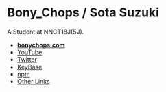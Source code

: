 # Bony_Chops / Sota Suzuki
A Student at NNCT18J(5J).

- **[bonychops.com](https://bonychops.com)**
- [YouTube](https://www.youtube.com/channel/UCVtSxqezSf8yJb0LGFplpIw)
- [Twitter](https://twitter.com/BonyChops)
- [KeyBase](https://keybase.io/bonychops/sigs/106b6eaae17a867e5db570324a3d543e07d515f8d6b0eede5393f624c04288730f)
- [npm](https://www.npmjs.com/~bony_chops)
- [Other Links](https://bonychops.com/socials)

